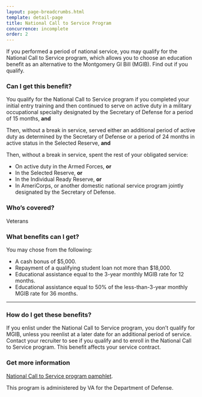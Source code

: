 ```yaml
---
layout: page-breadcrumbs.html
template: detail-page
title: National Call to Service Program
concurrence: incomplete
order: 2
---
```


<div class="va-introtext">

If you performed a period of national service, you may qualify for the National Call to Service program, which allows you to choose an education benefit as an alternative to the Montgomery GI Bill (MGIB). Find out if you qualify.

</div>


<div class="feature" markdown="1">

### Can I get this benefit?

You qualify for the National Call to Service program if you completed your initial entry training and then continued to serve on active duty in a military occupational specialty designated by the Secretary of Defense for a period of 15 months, **and**

Then, without a break in service, served either an additional period of active duty as determined by the Secretary of Defense or a period of 24 months in active status in the Selected Reserve, **and**

Then, without a break in service, spent the rest of your obligated service:
  - On active duty in the Armed Forces, **or**
  - In the Selected Reserve, **or**
  -	In the Individual Ready Reserve, **or**
  -	In AmeriCorps, or another domestic national service program jointly designated by the Secretary of Defense.

### Who’s covered?
Veterans
</div>

### What benefits can I get?

You may chose from the following:

-	A cash bonus of $5,000.
-	Repayment of a qualifying student loan not more than $18,000.
-	Educational assistance equal to the 3-year monthly MGIB rate for 12 months.
-	Educational assistance equal to 50% of the less-than-3-year monthly MGIB rate for 36 months.

------

### How do I get these benefits?

If you enlist under the National Call to Service program, you don’t qualify for MGIB, unless you reenlist at a later date for an additional period of service. Contact your recruiter to see if you qualify and to enroll in the National Call to Service program. This benefit affects your service contract.

### Get more information 

[National Call to Service program pamphlet](http://www.benefits.va.gov/gibill/docs/pamphlets/summary-of-national-call-to-service-program.pdf).


This program is administered by VA for the Department of Defense.
